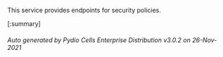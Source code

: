 






This service provides endpoints for security policies.

[:summary]

###### Auto generated by Pydio Cells Enterprise Distribution v3.0.2 on 26-Nov-2021
